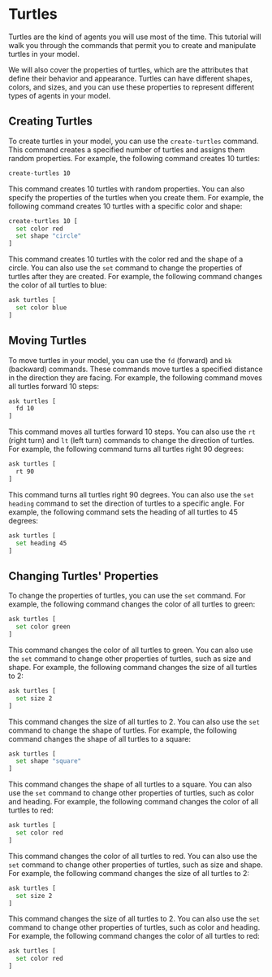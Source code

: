 # Turtles

Turtles are the kind of agents you will use most of the time. This tutorial will walk you through the commands that permit you to create and manipulate turtles in your model.

We will also cover the properties of turtles, which are the attributes that define their behavior and appearance. Turtles can have different shapes, colors, and sizes, and you can use these properties to represent different types of agents in your model.

## Creating Turtles

To create turtles in your model, you can use the `create-turtles` command. This command creates a specified number of turtles and assigns them random properties. For example, the following command creates 10 turtles:

```bash
create-turtles 10
```

This command creates 10 turtles with random properties. You can also specify the properties of the turtles when you create them. For example, the following command creates 10 turtles with a specific color and shape:

```bash
create-turtles 10 [
  set color red
  set shape "circle"
]
```

This command creates 10 turtles with the color red and the shape of a circle. You can also use the `set` command to change the properties of turtles after they are created. For example, the following command changes the color of all turtles to blue:

```bash
ask turtles [
  set color blue
]
```

## Moving Turtles

To move turtles in your model, you can use the `fd` (forward) and `bk` (backward) commands. These commands move turtles a specified distance in the direction they are facing. For example, the following command moves all turtles forward 10 steps:

```bash
ask turtles [
  fd 10
]
```

This command moves all turtles forward 10 steps. You can also use the `rt` (right turn) and `lt` (left turn) commands to change the direction of turtles. For example, the following command turns all turtles right 90 degrees:

```bash
ask turtles [
  rt 90
]
```

This command turns all turtles right 90 degrees. You can also use the `set heading` command to set the direction of turtles to a specific angle. For example, the following command sets the heading of all turtles to 45 degrees:

```bash
ask turtles [
  set heading 45
]
```

## Changing Turtles' Properties

To change the properties of turtles, you can use the `set` command. For example, the following command changes the color of all turtles to green:

```bash
ask turtles [
  set color green
]
```

This command changes the color of all turtles to green. You can also use the `set` command to change other properties of turtles, such as size and shape. For example, the following command changes the size of all turtles to 2:

```bash
ask turtles [
  set size 2
]
```

This command changes the size of all turtles to 2. You can also use the `set` command to change the shape of turtles. For example, the following command changes the shape of all turtles to a square:

```bash
ask turtles [
  set shape "square"
]
```

This command changes the shape of all turtles to a square. You can also use the `set` command to change other properties of turtles, such as color and heading. For example, the following command changes the color of all turtles to red:

```bash
ask turtles [
  set color red
]
```

This command changes the color of all turtles to red. You can also use the `set` command to change other properties of turtles, such as size and shape. For example, the following command changes the size of all turtles to 2:

```bash
ask turtles [
  set size 2
]
```

This command changes the size of all turtles to 2. You can also use the `set` command to change other properties of turtles, such as color and heading. For example, the following command changes the color of all turtles to red:

```bash
ask turtles [
  set color red
]
```

